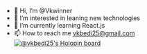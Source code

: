 - 👋 Hi, I’m @Vkwinner
- 👀 I’m interested in leaning new technologies
- 🌱 I’m currently learning React.js
- 📫 How to reach me vkbedi25@gmail.com
[![@vkbedi25's Holopin board](https://holopin.me/vkbedi25)](https://holopin.io/@vkbedi25)
<!---
Vkwinner/Vkwinner is a ✨ special ✨ repository because its `README.md` (this file) appears on your GitHub profile.
You can click the Preview link to take a look at your changes.
--->
